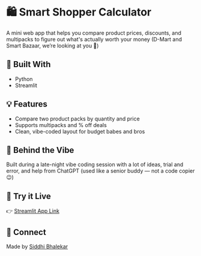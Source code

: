 # 🛍️ Smart Shopper Calculator

A mini web app that helps you compare product prices, discounts, and multipacks to figure out what's actually worth your money (D-Mart and Smart Bazaar, we’re looking at you 👀)

## 🔧 Built With
- Python
- Streamlit

## 💡 Features
- Compare two product packs by quantity and price
- Supports multipacks and % off deals
- Clean, vibe-coded layout for budget babes and bros

## 🧠 Behind the Vibe
Built during a late-night vibe coding session with a lot of ideas, trial and error, and help from ChatGPT (used like a senior buddy — not a code copier 😉)

## 🚀 Try it Live
👉 [Streamlit App Link](https://7jn2bbpcralygperfht34f.streamlit.app/)

## 🧵 Connect
Made by [Siddhi Bhalekar](https://www.linkedin.com/in/siddhi-bhalekar-08314923a/)
